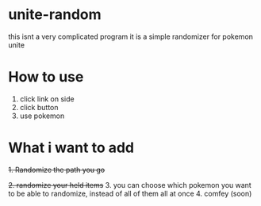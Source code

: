 # unite-random
this isnt a very complicated program
it is a simple randomizer for pokemon unite
# How to use
1. click link on side
2. click button
3. use pokemon

# What i want to add
~~1. Randomize the path you go~~  

~~2. randomize your held items~~
3. you can choose which pokemon you want to be able to randomize, instead of all of them all at once 
4. comfey (soon)
